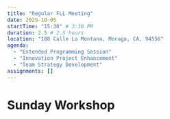 ```yaml
---
title: "Regular FLL Meeting"
date: 2025-10-05
startTime: "15:30" # 3:30 PM
duration: 2.5 # 2.5 hours
location: "188 Calle La Montana, Moraga, CA, 94556"
agenda:
  - "Extended Programming Session"
  - "Innovation Project Enhancement"
  - "Team Strategy Development"
assignments: []
---
```


# Sunday Workshop

